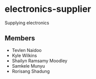 # electronics-supplier
Supplying electronics

## Members

- Tevlen Naidoo
- Kyle Wilkins
- Shailyn Ramsamy Moodley
- Samkele Munyu
- Rorisang Shadung
